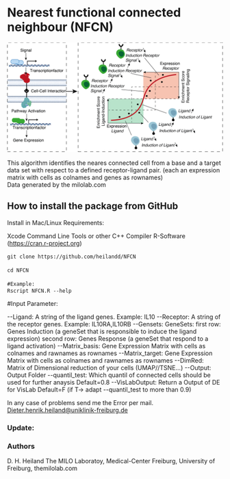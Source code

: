 # Nearest functional connected neighbour (NFCN)
![Image](https://github.com/heilandd/NFCN/blob/master/Img.png)




This algorithm identifies the neares connected cell from a base and a target data set with respect to a defined receptor-ligand pair.
(each an expression matrix with cells as colnames and genes as rownames)  
Data generated by the milolab.com



## How to install the package from GitHub

Install in Mac/Linux
Requirements: 

Xcode Command Line Tools or other C++ Compiler
R-Software (https://cran.r-project.org)

```
git clone https://github.com/heilandd/NFCN

cd NFCN

#Example:
Rscript NFCN.R --help

```

#Input Parameter: 

--Ligand: A string of the ligand genes. Example: IL10
--Receptor: A string of the receptor genes. Example: IL10RA,IL10RB
--Gensets: GeneSets: 
            first row: Genes Induction (a geneSet that is responsible to induce the ligand expression)
            second row: Genes Response (a geneSet that respond to a ligand activation)
 --Matrix_basis: Gene Expression Matrix with cells as colnames and rawnames as rownames
 --Matrix_target: Gene Expression Matrix with cells as colnames and rawnames as rownames
 --DimRed: Matrix of Dimensional reduction of your cells (UMAP//TSNE...)
 --Output: Output Folder
 --quantil_test: Which quantil of connected cells should be used for further anaysis Default=0.8
 --VisLabOutput: Return a Output of DE for VisLab Default=F (if T->  adapt --quantil_test to more than 0.9)


In any case of problems send me the Error per mail.
Dieter.henrik.heiland@uniklinik-freiburg.de


### Update:




### Authors

D. H. Heiland  The MILO Laboratoy, Medical-Center Freiburg, University of Freiburg, themilolab.com
